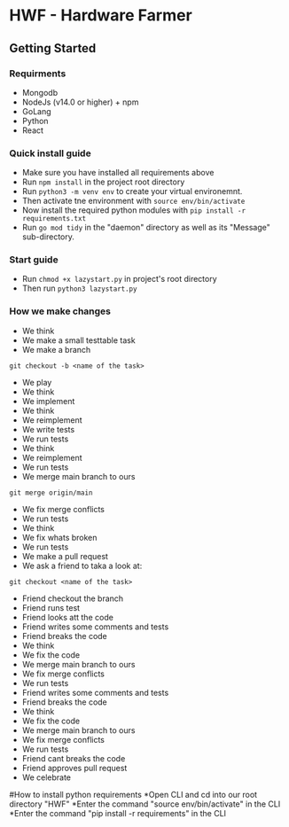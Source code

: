 # HWF - Hardware Farmer

## Getting Started

### Requirments

  * Mongodb
  * NodeJs (v14.0 or higher) + npm
  * GoLang
  * Python
  * React
  
### Quick install guide

  * Make sure you have installed all requirements above
  * Run `npm install` in the project root directory
  * Run `python3 -m venv env` to create your virtual environemnt. 
  * Then activate tne environment with `source env/bin/activate`
  * Now install the required python modules with `pip install -r requirements.txt`
  * Run `go mod tidy` in the "daemon" directory as well as its "Message" sub-directory.
  
### Start guide

  * Run `chmod +x lazystart.py` in project's root directory
  * Then run `python3 lazystart.py`
  

  
### How we make changes 

* We think
* We make a small testtable task   
* We make a branch 

```
git checkout -b <name of the task>
```

* We play 
* We think
* We implement 
* We think
* We reimplement
* We write tests
* We run tests 
* We think
* We reimplement
* We run tests 
* We merge main branch to ours 

```
git merge origin/main
```

* We fix merge conflicts 
* We run tests 
* We think
* We fix whats broken 
* We run tests 
* We make a pull request 
* We ask a friend to taka a look at:

```
git checkout <name of the task>
``` 
* Friend checkout the branch
* Friend runs test
* Friend looks att the code 
* Friend writes some comments and tests 
* Friend breaks the code
* We think 
* We fix the code
* We merge main branch to ours 
* We fix merge conflicts 
* We run tests
* Friend writes some comments and tests
* Friend breaks the code 
* We think
* We fix the code
* We merge main branch to ours 
* We fix merge conflicts 
* We run tests
* Friend cant breaks the code 
* Friend approves pull request  
* We celebrate 



#How to install python requirements
*Open CLI and cd into our root directory "HWF"
*Enter the command "source env/bin/activate" in the CLI
*Enter the command "pip install -r requirements" in the CLI
